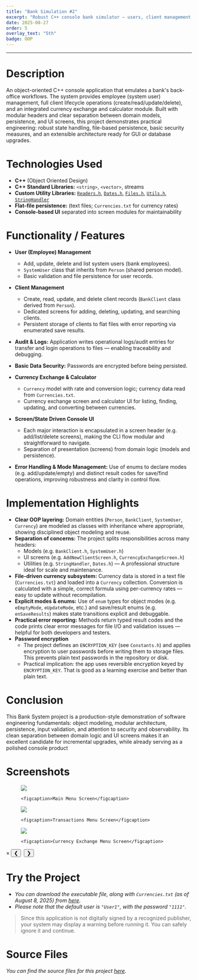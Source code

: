 ```yaml
---
title: "Bank Simulation #2"
excerpt: "Robust C++ console bank simulator — users, client management, and currency conversion."
date: 2025-08-27
order: 5
overlay_text: "5th"
badge: OOP
---
```

---
# Description
An object-oriented C++ console application that emulates a bank's back-office workflows. The system provides employee (system user) management, full client lifecycle operations (create/read/update/delete), and an integrated currency exchange and calculator module. Built with modular headers and clear separation between domain models, persistence, and UI screens, this project demonstrates practical engineering: robust state handling, file-based persistence, basic security measures, and an extensible architecture ready for GUI or database upgrades.

# Technologies Used
- **C++** (Object Oriented Design)
- **C++ Standard Libraries:** `<string>`, `<vector>`, streams
- **Custom Utility Libraries:** [`Readers.h`](/CppLibs/Readers/), [`Dates.h`](/CppLibs/Dates), [`Files.h`](/CppLibs/Files), [`Utils.h`](/CppLibs/Utils/), [`StringHandler`](/CppClasses/StringHandler/)
- **Flat-file persistence:** (text files; `Currencies.txt` for currency rates)
- **Console-based UI** separated into screen modules for maintainability

# Functionality / Features
- **User (Employee) Management**
  - Add, update, delete and list system users (bank employees).
  - `SystemUser` class that inherits from `Person` (shared person model).
  - Basic validation and file persistence for user records.

- **Client Management**
  - Create, read, update, and delete client records (`BankClient` class derived from `Person`).
  - Dedicated screens for adding, deleting, updating, and searching clients.
  - Persistent storage of clients to flat files with error reporting via enumerated save results.

- **Audit & Logs:** Application writes operational logs/audit entries for transfer and login operations to files — enabling traceability and debugging.

- **Basic Data Security:** Passwords are encrypted before being persisted.

- **Currency Exchange & Calculator**
  - `Currency` model with rate and conversion logic; currency data read from `Currencies.txt`.
  - Currency exchange screen and calculator UI for listing, finding, updating, and converting between currencies.

- **Screen/State Driven Console UI**
  - Each major interaction is encapsulated in a screen header (e.g. add/list/delete screens), making the CLI flow modular and straightforward to navigate.
  - Separation of presentation (screens) from domain logic (models and persistence).

- **Error Handling & Mode Management:** Use of enums to declare modes (e.g. add/update/empty) and distinct result codes for save/find operations, improving robustness and clarity in control flow.

# Implementation Highlights
- **Clear OOP layering:** Domain entities (`Person`, `BankClient`, `SystemUser`, `Currency`) are modeled as classes with inheritance where appropriate, showing disciplined object modeling and reuse.
- **Separation of concerns:** The project splits responsibilities across many headers:
  - Models (e.g. `BankClient.h`, `SystemUser.h`)
  - UI screens (e.g. `AddNewClientScreen.h`, `CurrencyExchangeScreen.h`)
  - Utilities (e.g. `StringHandler`, `Dates.h`)
— A professional structure ideal for scale and maintenance.
- **File-driven currency subsystem:** Currency data is stored in a text file (`Currencies.txt`) and loaded into a `Currency` collection. Conversion is calculated with a simple, correct formula using per-currency rates — easy to update without recompilation.
- **Explicit modes & enums:** Use of `enum` types for object modes (e.g. `eEmptyMode`, `eUpdateMode`, etc.) and save/result enums (e.g. `enSaveResults`) makes state transitions explicit and debuggable.
- **Practical error reporting:** Methods return typed result codes and the code prints clear error messages for file I/O and validation issues — helpful for both developers and testers.
- **Password encryption**
  - The project defines an `ENCRYPTION_KEY` (see `Constants.h`) and applies encryption to user passwords before writing them to storage files. This prevents plain text passwords in the repository or disk.
  - Practical implication: the app uses reversible encryption keyed by `ENCRYPTION_KEY`. That is good as a learning exercise and better than plain text.

# Conclusion
This Bank System project is a production-style demonstration of software engineering fundamentals: object modeling, modular architecture, persistence, input validation, and attention to security and observability. Its clean separation between domain logic and UI screens makes it an excellent candidate for incremental upgrades, while already serving as a polished console product

# Screenshots
<div class="screenshots-grid">
  <figure>
    <img src="../../assets/images/screenshots/CppConsoleApps/Bank_Simulation_2/Main-Menu-Screen.png">
  
    <figcaption>Main Menu Screen</figcaption>
  </figure>

  <figure>
    <img src="../../assets/images/screenshots/CppConsoleApps/Bank_Simulation_2/Transactions-Menu-Screen.png">
  
    <figcaption>Transactions Menu Screen</figcaption>
  </figure>

  <figure>
    <img src="../../assets/images/screenshots/CppConsoleApps/Bank_Simulation_2/Currency-Exchange-Menu-Screen.png">
  
    <figcaption>Currency Exchange Menu Screen</figcaption>
  </figure>
</div>

<div class="lightbox" id="lightbox">
  <span class="close">&times;</span>
  <button class="prev">&#10094;</button>
  <img class="lightbox-image" src="" alt="">
  <button class="next">&#10095;</button>
  <div class="lightbox-caption"></div>
</div>

<script src="../../assets/js/screenshot-image-overlay.js"></script>

# Try the Project
- *You can download the executable file, along with `Currencies.txt` (as of August 8, 2025) from [here](https://drive.google.com/uc?export=download&id=1TPI_s1nv7-tX9oolEs2SdPC29rfekypA).*
- *Please note that the default user is `"User1"`, with the password `"1111"`.*

> Since this application is not digitally signed by a recognized publisher, your system may display a warning before running it. You can safely ignore it and continue.

# Source Files
*You can find the source files for this project [here](https://github.com/AbdulrahmanMohammadSalem/My-Projects-Portfolio/tree/C%2B%2B-Console-Applications/Bank%20Simulation%20%232).*